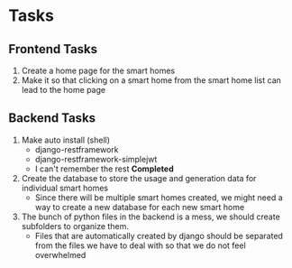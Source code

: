 # Tasks

## Frontend Tasks

1. Create a home page for the smart homes
2. Make it so that clicking on a smart home from the smart home list can lead to the home page

## Backend Tasks

1. Make auto install (shell)
    - django-restframework
    - django-restframework-simplejwt
    - I can't remember the rest
**Completed**
2. Create the database to store the usage and generation data for individual smart homes
    - Since there will be multiple smart homes created, we might need a way to create a new database for each new smart home
3. The bunch of python files in the backend is a mess, we should create subfolders to organize them.
    - Files that are automatically created by django should be separated from the files we have to deal with so that we do not feel overwhelmed
